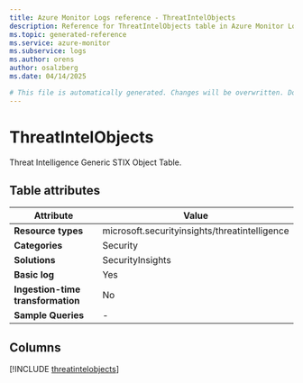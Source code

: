 ```yaml
---
title: Azure Monitor Logs reference - ThreatIntelObjects
description: Reference for ThreatIntelObjects table in Azure Monitor Logs.
ms.topic: generated-reference
ms.service: azure-monitor
ms.subservice: logs
ms.author: orens
author: osalzberg
ms.date: 04/14/2025

# This file is automatically generated. Changes will be overwritten. Do not change this file directly.
---
```


# ThreatIntelObjects

Threat Intelligence Generic STIX Object Table.


## Table attributes

|Attribute|Value|
|---|---|
|**Resource types**|microsoft.securityinsights/threatintelligence|
|**Categories**|Security|
|**Solutions**| SecurityInsights|
|**Basic log**|Yes|
|**Ingestion-time transformation**|No|
|**Sample Queries**|-|



## Columns
  
[!INCLUDE [threatintelobjects](~/reusable-content/ce-skilling/azure/includes/azure-monitor/reference/tables/threatintelobjects-include.md)]
